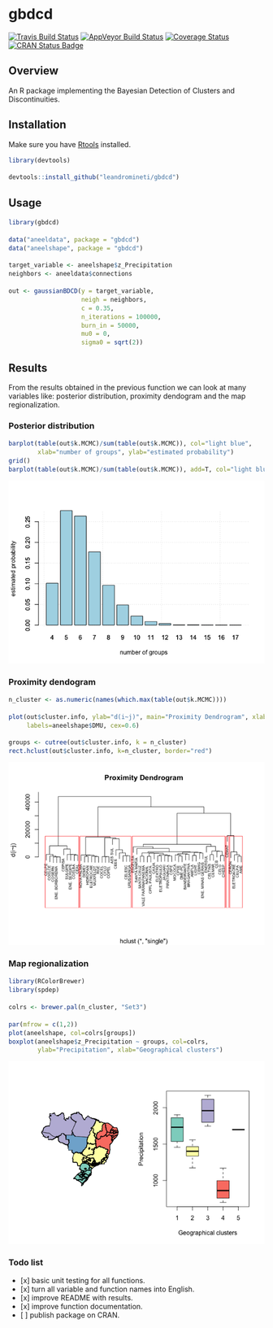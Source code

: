 
gbdcd
=====

[![Travis Build Status](https://travis-ci.org/leandromineti/gbdcd.svg?branch=master)](https://travis-ci.org/leandromineti/gbdcd) [![AppVeyor Build Status](https://ci.appveyor.com/api/projects/status/7cv1gidywu5sxila?svg=true)](https://ci.appveyor.com/project/leandromineti/gbdcd) [![Coverage Status](https://codecov.io/gh/leandromineti/gbdcd/branch/master/graph/badge.svg)](https://codecov.io/gh/leandromineti/gbdcd) [![CRAN Status Badge](http://www.r-pkg.org/badges/version/gbdcd)](https://cran.r-project.org/package=gbdcd)

Overview
--------

An R package implementing the Bayesian Detection of Clusters and Discontinuities.

Installation
------------

Make sure you have [Rtools](https://cran.r-project.org/bin/windows/Rtools/) installed.

``` r
library(devtools)

devtools::install_github("leandromineti/gbdcd")
```

Usage
-----

``` r
library(gbdcd)

data("aneeldata", package = "gbdcd")
data("aneelshape", package = "gbdcd")

target_variable <- aneelshape$z_Precipitation
neighbors <- aneeldata$connections

out <- gaussianBDCD(y = target_variable, 
                    neigh = neighbors, 
                    c = 0.35, 
                    n_iterations = 100000, 
                    burn_in = 50000, 
                    mu0 = 0, 
                    sigma0 = sqrt(2))
```

Results
-------

From the results obtained in the previous function we can look at many variables like: posterior distribution, proximity dendogram and the map regionalization.

### Posterior distribution

``` r
barplot(table(out$k.MCMC)/sum(table(out$k.MCMC)), col="light blue",
        xlab="number of groups", ylab="estimated probability")
grid()
barplot(table(out$k.MCMC)/sum(table(out$k.MCMC)), add=T, col="light blue")
```

![](README_files/figure-markdown_github/unnamed-chunk-3-1.png)

### Proximity dendogram

``` r
n_cluster <- as.numeric(names(which.max(table(out$k.MCMC))))

plot(out$cluster.info, ylab="d(i~j)", main="Proximity Dendrogram", xlab="", 
     labels=aneelshape$DMU, cex=0.6)

groups <- cutree(out$cluster.info, k = n_cluster)
rect.hclust(out$cluster.info, k=n_cluster, border="red")
```

![](README_files/figure-markdown_github/unnamed-chunk-4-1.png)

### Map regionalization

``` r
library(RColorBrewer)
library(spdep)

colrs <- brewer.pal(n_cluster, "Set3")

par(mfrow = c(1,2))
plot(aneelshape, col=colrs[groups])
boxplot(aneelshape$z_Precipitation ~ groups, col=colrs,
        ylab="Precipitation", xlab="Geographical clusters")
```

![](README_files/figure-markdown_github/unnamed-chunk-5-1.png)

### Todo list

-   \[x\] basic unit testing for all functions.
-   \[x\] turn all variable and function names into English.
-   \[x\] improve README with results.
-   \[x\] improve function documentation.
-   \[ \] publish package on CRAN.
